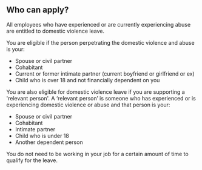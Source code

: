 ##  Who can apply?

All employees who have experienced or are currently experiencing abuse are
entitled to domestic violence leave.

You are eligible if the person perpetrating the domestic violence and abuse is
your:

  * Spouse or civil partner 
  * Cohabitant 
  * Current or former intimate partner (current boyfriend or girlfriend or ex) 
  * Child who is over 18 and not financially dependent on you 

You are also eligible for domestic violence leave if you are supporting a
'relevant person'. A ‘relevant person’ is someone who has experienced or is
experiencing domestic violence or abuse and that person is your:

  * Spouse or civil partner 
  * Cohabitant 
  * Intimate partner 
  * Child who is under 18 
  * Another dependent person 

You do not need to be working in your job for a certain amount of time to
qualify for the leave.
